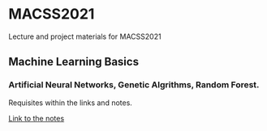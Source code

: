 # MACSS2021
Lecture and project materials for MACSS2021

## Machine Learning Basics
### Artificial Neural Networks, Genetic Algrithms, Random Forest.
Requisites within the links and notes.

[Link to the notes](https://www.fis.unam.mx/~javazquez/MACSS2021.html)
